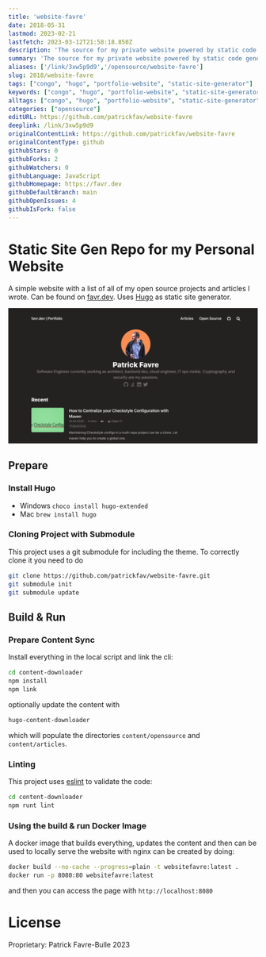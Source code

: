 ```yaml
---
title: 'website-favre'
date: 2018-05-31
lastmod: 2023-02-21
lastfetch: 2023-03-12T21:58:18.850Z
description: 'The source for my private website powered by static code generators.'
summary: 'The source for my private website powered by static code generators.'
aliases: ['/link/3xw5p9d9','/opensource/website-favre']
slug: 2018/website-favre
tags: ["congo", "hugo", "portfolio-website", "static-site-generator"]
keywords: ["congo", "hugo", "portfolio-website", "static-site-generator", "tailwindcss", "website-performance"]
alltags: ["congo", "hugo", "portfolio-website", "static-site-generator", "tailwindcss", "website-performance", "github", "JavaScript"]
categories: ["opensource"]
editURL: https://github.com/patrickfav/website-favre
deeplink: /link/3xw5p9d9
originalContentLink: https://github.com/patrickfav/website-favre
originalContentType: github
githubStars: 0
githubForks: 2
githubWatchers: 0
githubLanguage: JavaScript
githubHomepage: https://favr.dev
githubDefaultBranch: main
githubOpenIssues: 4
githubIsFork: false
---
```

# Static Site Gen Repo for my Personal Website

A simple website with a list of all of my open source projects and articles I wrote. Can be found on [favr.dev](https://favr.dev). Uses [Hugo](https://gohugo.io/) as static site generator.

[](https://github.com/patrickfav/website-favre/actions)
[](https://github.com/patrickfav/website-favre/actions)
[](https://sonarcloud.io/summary/new_code?id=patrickfav_website-favre)
[](https://sonarcloud.io/summary/new_code?id=patrickfav_website-favre)
[](https://sonarcloud.io/summary/new_code?id=patrickfav_website-favre)

![Screenshot Website](gh_c99eb45c362a1585934c8ef0.png)

## Prepare

### Install Hugo

* Windows `choco install hugo-extended`
* Mac `brew install hugo`

### Cloning Project with Submodule

This project uses a git submodule for including the theme. To correctly clone it you need to do

```bash
git clone https://github.com/patrickfav/website-favre.git
git submodule init
git submodule update
```

## Build & Run

### Prepare Content Sync

Install everything in the local script and link the cli:

```bash
cd content-downloader
npm install
npm link 
```

optionally update the content with

```bash
hugo-content-downloader
```
which will populate the directories `content/opensource` and `content/articles`.

### Linting

This project uses [eslint](https://eslint.org/) to validate the code:

```bash
cd content-downloader
npm runt lint
```

### Using the build & run Docker Image

A docker image that builds everything, updates the content and then can be used to locally serve the website with nginx can be created by doing:

```bash
docker build --no-cache --progress=plain -t websitefavre:latest .
docker run -p 8080:80 websitefavre:latest
```

and then you can access the page with `http://localhost:8080`

# License

Proprietary: Patrick Favre-Bulle 2023
